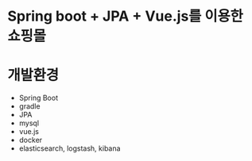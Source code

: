 # Spring boot + JPA + Vue.js를 이용한 쇼핑몰


# 개발환경
- Spring Boot
- gradle
- JPA
- mysql
- vue.js
- docker
- elasticsearch, logstash, kibana
